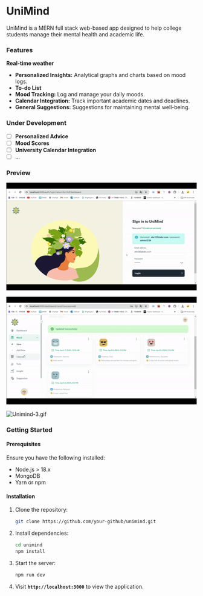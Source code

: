 # UniMind

UniMind is a MERN full stack web-based app designed to help college students manage their mental health and academic life. 

### Features

**Real-time weather**

- **Personalized Insights:** Analytical graphs and charts based on mood logs.
- **To-do List**
- **Mood Tracking:** Log and manage your daily moods.
- **Calendar Integration:** Track important academic dates and deadlines.
- **General Suggestions:** Suggestions for maintaining mental well-being.

### Under Development

- [ ]  **Personalized Advice**
- [ ]  **Mood Scores**
- [ ]  **University Calendar Integration**
- [ ]  …

### Preview

![Unimind-1.gif](https://github.com/nansvn/unimind/blob/main/video/Unimind-1.gif?raw=true)

![Unimind-2.gif](https://github.com/nansvn/unimind/blob/main/video/Unimind-2.gif?raw=true)

![Unimind-3.gif](https://github.com/nansvn/unimind/blob/main/video/Unimind-3.gif?raw=true)

### **Getting Started**

#### **Prerequisites**

Ensure you have the following installed:

- Node.js > 18.x
- MongoDB
- Yarn or npm

#### **Installation**

1. Clone the repository:
    
    ```bash
    git clone https://github.com/your-github/unimind.git
    ```
    
2. Install dependencies:
    
    ```bash
    cd unimind
    npm install
    ```
    
3. Start the server:
   
    ```bash
    npm run dev
    ```

4. Visit **`http://localhost:3000`** to view the application.

